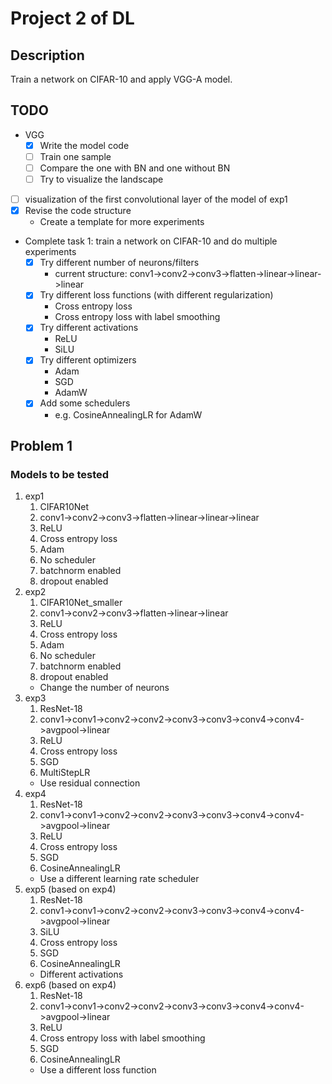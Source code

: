 # Project 2 of DL

## Description

Train a network on CIFAR-10 and apply VGG-A model.

## TODO

- VGG
  - [x] Write the model code
  - [ ] Train one sample
  - [ ] Compare the one with BN and one without BN
  - [ ] Try to visualize the landscape
- [ ] visualization of the first convolutional layer of the model of exp1
- [x] Revise the code structure
  - Create a template for more experiments
- Complete task 1: train a network on CIFAR-10 and do multiple experiments
  - [x] Try different number of neurons/filters
    - current structure: conv1->conv2->conv3->flatten->linear->linear->linear
  - [x] Try different loss functions (with different regularization)
    - Cross entropy loss
    - Cross entropy loss with label smoothing
  - [x] Try different activations
    - ReLU
    - SiLU
  - [x] Try different optimizers
    - Adam
    - SGD
    - AdamW
  - [x] Add some schedulers
    - e.g. CosineAnnealingLR for AdamW

## Problem 1

### Models to be tested

1. exp1
   1. CIFAR10Net
   2. conv1->conv2->conv3->flatten->linear->linear->linear
   3. ReLU
   4. Cross entropy loss
   5. Adam
   6. No scheduler
   7. batchnorm enabled
   8. dropout enabled
2. exp2
   1. CIFAR10Net_smaller
   2. conv1->conv2->conv3->flatten->linear->linear
   3. ReLU
   4. Cross entropy loss
   5. Adam
   6. No scheduler
   7. batchnorm enabled
   8. dropout enabled
   - Change the number of neurons
3. exp3
   1. ResNet-18
   2. conv1->conv1->conv2->conv2->conv3->conv3->conv4->conv4->avgpool->linear
   3. ReLU
   4. Cross entropy loss
   5. SGD
   6. MultiStepLR
   - Use residual connection
4. exp4
   1. ResNet-18
   2. conv1->conv1->conv2->conv2->conv3->conv3->conv4->conv4->avgpool->linear
   3. ReLU
   4. Cross entropy loss
   5. SGD
   6. CosineAnnealingLR
   - Use a different learning rate scheduler
5. exp5 (based on exp4)
   1. ResNet-18
   2. conv1->conv1->conv2->conv2->conv3->conv3->conv4->conv4->avgpool->linear
   3. SiLU
   4. Cross entropy loss
   5. SGD
   6. CosineAnnealingLR
   - Different activations
6. exp6 (based on exp4)
   1. ResNet-18
   2. conv1->conv1->conv2->conv2->conv3->conv3->conv4->conv4->avgpool->linear
   3. ReLU
   4. Cross entropy loss with label smoothing
   5. SGD
   6. CosineAnnealingLR
   - Use a different loss function
